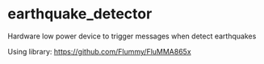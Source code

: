 # earthquake_detector
Hardware low power device to trigger messages when detect earthquakes

Using library: https://github.com/Flummy/FluMMA865x
